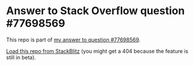 # Answer to Stack Overflow question #77698569

This repo is part of [my answer to question #77698569](https://stackoverflow.com/questions/77698569/how-to-perform-an-httpclient-get-request-on-the-server-using-angular-17-ssr/77703222#77703222).

[Load this repo from StackBlitz](https://stackblitz.com/~/github.com/johnnygerard/so-77698569) (you might get a 404 because the feature is still in beta).
